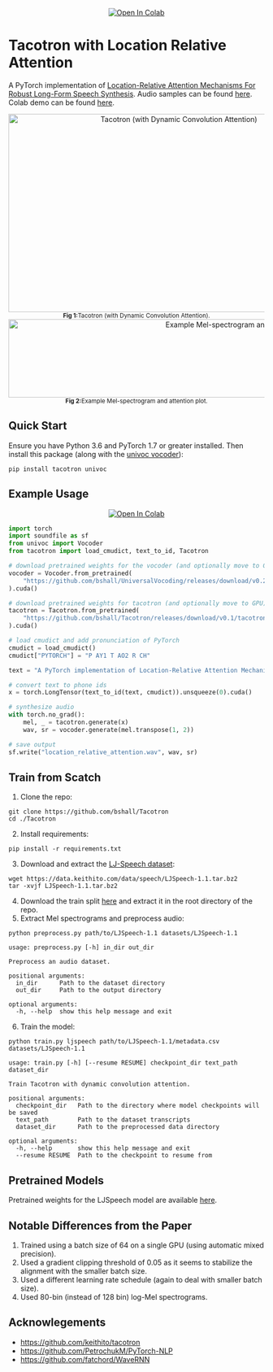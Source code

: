 <p align="center">
    <a href="https://colab.research.google.com/github/bshall/Tacotron/blob/main/tacotron-demo.ipynb" target="_parent"><img src="https://colab.research.google.com/assets/colab-badge.svg" alt="Open In Colab"/></a>
</p>

# Tacotron with Location Relative Attention

A PyTorch implementation of [Location-Relative Attention Mechanisms For Robust Long-Form Speech Synthesis](https://arxiv.org/abs/1910.10288). Audio samples can be found [here](https://bshall.github.io/Tacotron/). Colab demo can be found [here](https://colab.research.google.com/github/bshall/Tacotron/blob/main/tacotron-demo.ipynb).

<div align="center">
    <img width="655" height="390" alt="Tacotron (with Dynamic Convolution Attention)"
      src="https://raw.githubusercontent.com/bshall/Tacotron/main/tacotron.png"><br>
    <sup><strong>Fig 1:</strong>Tacotron (with Dynamic Convolution Attention).</sup>
</div>

<div align="center">
    <img width="897" height="154" alt="Example Mel-spectrogram and attention plot"
      src="https://raw.githubusercontent.com/bshall/Tacotron/main/example.png"><br>
    <sup><strong>Fig 2:</strong>Example Mel-spectrogram and attention plot.</sup>
</div>

## Quick Start

Ensure you have Python 3.6 and PyTorch 1.7 or greater installed. Then install this package (along with the [univoc vocoder](https://github.com/bshall/UniversalVocoding)):

```
pip install tacotron univoc
```

## Example Usage

<p align="center">
    <a href="https://colab.research.google.com/github/bshall/Tacotron/blob/main/tacotron-demo.ipynb" target="_parent"><img src="https://colab.research.google.com/assets/colab-badge.svg" alt="Open In Colab"/></a>
</p>

```python
import torch
import soundfile as sf
from univoc import Vocoder
from tacotron import load_cmudict, text_to_id, Tacotron

# download pretrained weights for the vocoder (and optionally move to GPU)
vocoder = Vocoder.from_pretrained(
    "https://github.com/bshall/UniversalVocoding/releases/download/v0.2/univoc-ljspeech-7mtpaq.pt"
).cuda()

# download pretrained weights for tacotron (and optionally move to GPU)
tacotron = Tacotron.from_pretrained(
    "https://github.com/bshall/Tacotron/releases/download/v0.1/tacotron-ljspeech-yspjx3.pt"
).cuda()

# load cmudict and add pronunciation of PyTorch
cmudict = load_cmudict()
cmudict["PYTORCH"] = "P AY1 T AO2 R CH"

text = "A PyTorch implementation of Location-Relative Attention Mechanisms For Robust Long-Form Speech Synthesis."

# convert text to phone ids
x = torch.LongTensor(text_to_id(text, cmudict)).unsqueeze(0).cuda()

# synthesize audio
with torch.no_grad():
    mel, _ = tacotron.generate(x)
    wav, sr = vocoder.generate(mel.transpose(1, 2))

# save output
sf.write("location_relative_attention.wav", wav, sr)
```

## Train from Scatch

1. Clone the repo:

```
git clone https://github.com/bshall/Tacotron
cd ./Tacotron
```

2. Install requirements:

```
pip install -r requirements.txt
```

3. Download and extract the [LJ-Speech dataset](https://keithito.com/LJ-Speech-Dataset/):

```
wget https://data.keithito.com/data/speech/LJSpeech-1.1.tar.bz2
tar -xvjf LJSpeech-1.1.tar.bz2
```

4. Download the train split [here](https://github.com/bshall/Tacotron/releases/tag/v0.1) and extract it in the root directory of the repo.
5. Extract Mel spectrograms and preprocess audio:

```
python preprocess.py path/to/LJSpeech-1.1 datasets/LJSpeech-1.1
```

```
usage: preprocess.py [-h] in_dir out_dir

Preprocess an audio dataset.

positional arguments:
  in_dir      Path to the dataset directory
  out_dir     Path to the output directory

optional arguments:
  -h, --help  show this help message and exit
```

6. Train the model:

```
python train.py ljspeech path/to/LJSpeech-1.1/metadata.csv datasets/LJSpeech-1.1
```

```
usage: train.py [-h] [--resume RESUME] checkpoint_dir text_path dataset_dir

Train Tacotron with dynamic convolution attention.

positional arguments:
  checkpoint_dir   Path to the directory where model checkpoints will be saved
  text_path        Path to the dataset transcripts
  dataset_dir      Path to the preprocessed data directory

optional arguments:
  -h, --help       show this help message and exit
  --resume RESUME  Path to the checkpoint to resume from
```

## Pretrained Models

Pretrained weights for the LJSpeech model are available [here](https://github.com/bshall/Tacotron/releases/tag/v0.1).

## Notable Differences from the Paper

1. Trained using a batch size of 64 on a single GPU (using automatic mixed precision).
2. Used a gradient clipping threshold of 0.05 as it seems to stabilize the alignment with the smaller batch size.
3. Used a different learning rate schedule (again to deal with smaller batch size).
4. Used 80-bin (instead of 128 bin) log-Mel spectrograms.

## Acknowlegements

- https://github.com/keithito/tacotron
- https://github.com/PetrochukM/PyTorch-NLP
- https://github.com/fatchord/WaveRNN

